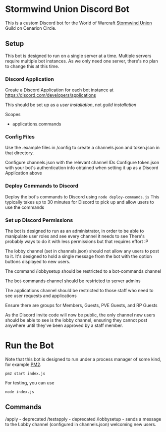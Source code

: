 # Stormwind Union Discord Bot

This is a custom Discord bot for the World of Warcraft [Stormwind Union](https://stormwindunion.shivtr.com/) Guild on Cenarion Circle.

## Setup

This bot is designed to run on a single server at a time.  Multiple servers require multiple bot instances.  As we only need one server, there's no plan to change this at this time.

### Discord Application

Create a Discord Application for each bot instance at https://discord.com/developers/applications  

This should be set up as a *user installation*, not *guild installation*

Scopes
- applications.commands


### Config Files

Use the .example files in /config to create a channels.json and token.json in that directory.

Configure channels.json with the relevant channel IDs
Configure token.json with your bot's authentication info obtained when setting it up as a Discord Application above

### Deploy Commands to Discord

Deploy the bot's commands to Discord using
```node deploy-commands.js```
This typically takes up to 30 minutes for Discord to pick up and allow users to use the commands

### Set up Discord Permissions

The bot is designed to run as an administrator, in order to be able to manipulate user roles and see every channel it needs to see
There's probably ways to do it with less permissions but that requires effort :P   

The lobby channel (set in channels.json) should not allow any users to post to it.  It's designed to hold a single message from the bot with the option buttons displayed to new users.

The command /lobbysetup should be restricted to a bot-commands channel

The bot-commands channel should be restricted to server admins

The applications channel should be restricted to those staff who need to see user requests and applications

Ensure there are groups for Members, Guests, PVE Guests, and RP Guests

As the Discord invite code will now be public, the only channel new users should be able to see is the lobby channel, ensuring they cannot post anywhere until they've been approved by a staff member.

# Run the Bot

Note that this bot is designed to run under a process manager of some kind, for example [PM2](https://pm2.keymetrics.io/).

```pm2 start index.js```

For testing, you can use

```node index.js```

## Commands

/apply - deprecated
/testapply - deprecated
/lobbysetup - sends a message to the Lobby channel (configured in channels.json) welcoming new users.



